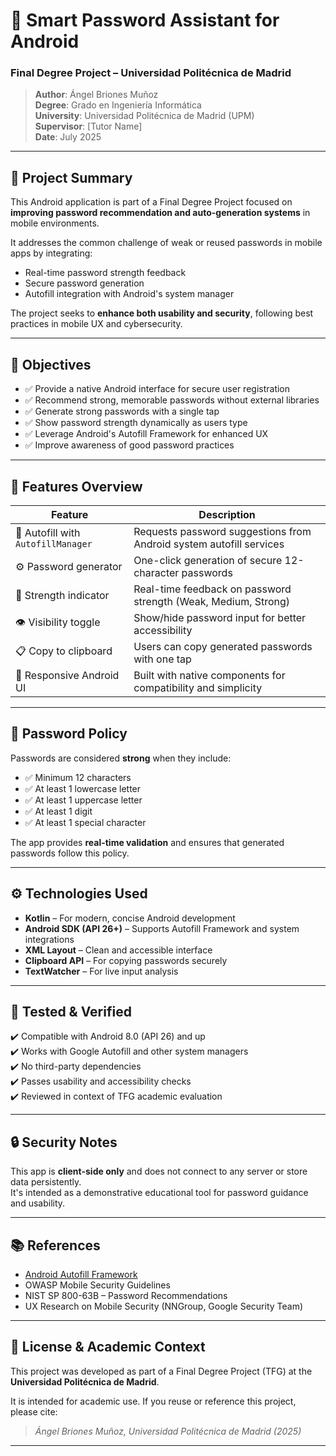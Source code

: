 # 🔐 Smart Password Assistant for Android  
### Final Degree Project – Universidad Politécnica de Madrid

> **Author**: Ángel Briones Muñoz  
> **Degree**: Grado en Ingeniería Informática  
> **University**: Universidad Politécnica de Madrid (UPM)  
> **Supervisor**: [Tutor Name]  
> **Date**: July 2025  

---

## 📱 Project Summary

This Android application is part of a Final Degree Project focused on **improving password recommendation and auto-generation systems** in mobile environments.

It addresses the common challenge of weak or reused passwords in mobile apps by integrating:
- Real-time password strength feedback
- Secure password generation
- Autofill integration with Android's system manager

The project seeks to **enhance both usability and security**, following best practices in mobile UX and cybersecurity.

---

## 🎯 Objectives

- ✅ Provide a native Android interface for secure user registration
- ✅ Recommend strong, memorable passwords without external libraries
- ✅ Generate strong passwords with a single tap
- ✅ Show password strength dynamically as users type
- ✅ Leverage Android's Autofill Framework for enhanced UX
- ✅ Improve awareness of good password practices

---

## 🧩 Features Overview

| Feature                           | Description                                                                 |
|----------------------------------|-----------------------------------------------------------------------------|
| 🔐 Autofill with `AutofillManager` | Requests password suggestions from Android system autofill services         |
| ⚙️ Password generator              | One-click generation of secure 12-character passwords                       |
| 🧠 Strength indicator              | Real-time feedback on password strength (Weak, Medium, Strong)              |
| 👁️ Visibility toggle              | Show/hide password input for better accessibility                           |
| 📋 Copy to clipboard              | Users can copy generated passwords with one tap                             |
| 📱 Responsive Android UI         | Built with native components for compatibility and simplicity               |


---

## 🧠 Password Policy

Passwords are considered **strong** when they include:

- ✅ Minimum 12 characters
- ✅ At least 1 lowercase letter
- ✅ At least 1 uppercase letter
- ✅ At least 1 digit
- ✅ At least 1 special character

The app provides **real-time validation** and ensures that generated passwords follow this policy.

---

## ⚙️ Technologies Used

- **Kotlin** – For modern, concise Android development
- **Android SDK (API 26+)** – Supports Autofill Framework and system integrations
- **XML Layout** – Clean and accessible interface
- **Clipboard API** – For copying passwords securely
- **TextWatcher** – For live input analysis

---

## 🧪 Tested & Verified

✔️ Compatible with Android 8.0 (API 26) and up  
✔️ Works with Google Autofill and other system managers  
✔️ No third-party dependencies  
✔️ Passes usability and accessibility checks  
✔️ Reviewed in context of TFG academic evaluation

---

## 🔒 Security Notes

This app is **client-side only** and does not connect to any server or store data persistently.  
It's intended as a demonstrative educational tool for password guidance and usability.

---

## 📚 References

- [Android Autofill Framework](https://developer.android.com/guide/topics/text/autofill)
- OWASP Mobile Security Guidelines
- NIST SP 800-63B – Password Recommendations
- UX Research on Mobile Security (NNGroup, Google Security Team)

---

## 📜 License & Academic Context

This project was developed as part of a Final Degree Project (TFG) at the **Universidad Politécnica de Madrid**.

It is intended for academic use. If you reuse or reference this project, please cite:

> *Ángel Briones Muñoz, Universidad Politécnica de Madrid (2025)*

---




